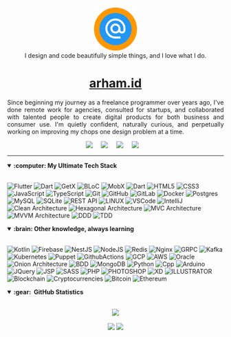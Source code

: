 <p align="center">
  <img src="images/logo.png" width="100">
  <br />I design and code beautifully simple things, and I love what I do.
</p>

<h1 align="center">
  <a href="https://arham.id" target="_blank">arham.id</a>
</h1>

<p style="text-align:justify">
Since beginning my journey as a freelance programmer over years ago, I've done remote work for agencies, consulted for startups, and collaborated with talented people to create digital products for both business and consumer use. I'm quietly confident, naturally curious, and perpetually working on improving my chops one design problem at a time.
</p>

<p align="center">
  <a href="mailto:arham.code@gmail.com?subject=%20Arham%20Anwar"><img src="https://img.shields.io/badge/gmail-%23D14836.svg?&style=for-the-badge&logo=gmail&logoColor=white" /></a>&nbsp;&nbsp;&nbsp;&nbsp;
  <a href="https://www.facebook.com/arhamcode"><img src="https://img.shields.io/badge/facebook-%233B5998.svg?&style=for-the-badge&logo=facebook&logoColor=white" /></a>&nbsp;&nbsp;&nbsp;&nbsp;
  <a href="https://www.instagram.com/arham.code/"><img src="https://img.shields.io/badge/instagram-%23dc2743.svg?&style=for-the-badge&logo=instagram&logoColor=white" /></a>&nbsp;&nbsp;&nbsp;&nbsp;
  <a href="https://www.linkedin.com/in/arham-anwar/"><img src="https://img.shields.io/badge/linkedin-%230077B5.svg?&style=for-the-badge&logo=linkedin&logoColor=white" /></a>&nbsp;&nbsp;&nbsp;&nbsp;
</p>

<hr/>

<details open>
  <summary><b>:computer: My Ultimate Tech Stack</b></summary>
  <br/>

![Flutter](https://img.shields.io/badge/FLUTTER-007396.svg?&style=flat&logo=flutter&logoColor=white)
![Dart](https://img.shields.io/badge/DART-323330.svg?&style=flat&logo=dart&logoColor=white)
![GetX](https://img.shields.io/badge/GETX-%23121011.svg?&style=flat&logo=getx&logoColor=white)
![BLoC](https://img.shields.io/badge/BLOC-%23121011.svg?&style=flat&logo=bloc&logoColor=white)
![MobX](https://img.shields.io/badge/MOBX-%23121011.svg?&style=flat&logo=mobx&logoColor=white)
![Dart](https://img.shields.io/badge/DART-%230175C2.svg?&style=flat&logo=dart&logoColor=white)
![HTML5](https://img.shields.io/badge/HTML5-E34F26.svg?&style=flat&logo=html5&logoColor=white)
![CSS3](https://img.shields.io/badge/CSS3-%231572B6.svg?&style=flat&logo=css3&logoColor=white)
![JavaScript](https://img.shields.io/badge/JAVASCRIPT-323330.svg?&style=flat&logo=javascript&logoColor=%23F7DF1E)
![TypeScript](https://img.shields.io/badge/TYPESCRIPT-%23007ACC.svg?&style=flat&logo=typescript&logoColor=white)
![Git](https://img.shields.io/badge/GIT-%23F05033.svg?&style=flat&logo=git&logoColor=white)
![GitHub](https://img.shields.io/badge/GITHUB-%23121011.svg?&style=flat&logo=github&logoColor=white)
![GitLab](https://img.shields.io/badge/GITLAB-%23181717.svg?&style=flat&logo=gitlab&logoColor=white)
![Docker](https://img.shields.io/badge/DOCKER-2496ED.svg?&style=flat&logo=docker&logoColor=white)
![Postgres](https://img.shields.io/badge/POSTGRES-%23316192.svg?&style=flat&logo=postgresql&logoColor=white)
![MySQL](https://img.shields.io/badge/MARIADB-4479A1.svg?&style=flat&logo=mariadb&logoColor=white)
![SQLite](https://img.shields.io/badge/SQLITE-003B57.svg?&style=flat&logo=sqlite&logoColor=white)
![REST API](https://img.shields.io/badge/REST-02569B.svg?&style=flat&logo=rest&logoColor=white)
![LINUX](https://img.shields.io/badge/LINUX-FCC624?style=flat-square&logo=linux&logoColor=black)
![VSCode](https://img.shields.io/badge/VSCODE-007ACC.svg?&style=flat&logo=visual-studio-code)
![IntelliJ](https://img.shields.io/badge/INTELLIJ-000000.svg?&style=flat&logo=intellij-idea)
![Clean Architecture](https://img.shields.io/badge/CLEAN%20ARCHITECTURE-6DB33F.svg?&style=flat&logoColor=white)
![Hexagonal Architecture](https://img.shields.io/badge/HEXAGONAL-2496ED.svg?&style=flat&logoColor=white)
![MVC Architecture](https://img.shields.io/badge/MVC-888888.svg?&style=flat&logoColor=white)
![MVVM Architecture](https://img.shields.io/badge/MVVM-888888.svg?&style=flat&logoColor=white)
![DDD](https://img.shields.io/badge/DOMAIN%20DD-02569B.svg?&style=flat&logo=ddd&logoColor=white)
![TDD](https://img.shields.io/badge/TEST%20DD-E34F26.svg?&style=flat&logo=tdd&logoColor=white)
</details>

<details open>
  <summary><b>:brain: Other knowledge, always learning</b></summary>
  <br/>

![Kotlin](https://img.shields.io/badge/KOTLIN-0095D5.svg?&style=flat&logo=kotlin&logoColor=white)
![Firebase](https://img.shields.io/badge/FIREBASE-FFCA28.svg?&style=flat&logo=firebase&logoColor=black)
![NestJS](https://img.shields.io/badge/NESTJS-E0234E.svg?&style=flat&logo=nestjs&logoColor=white)
![NodeJS](https://img.shields.io/badge/NODEJS-339933.svg?&style=flat&logo=node.js&logoColor=white)
![Redis](https://img.shields.io/badge/REDIS-DC382D.svg?&style=flat&logo=redis&logoColor=white)
![Nginx](https://img.shields.io/badge/NGINX-269539.svg?&style=flat&logo=nginx&logoColor=white)
![GRPC](https://img.shields.io/badge/GRPC-4285F4.svg?&style=flat&logo=google&logoColor=white)
![Kafka](https://img.shields.io/badge/APACHA%20KAFKA-231F20.svg?&style=flat&logo=apache-kafka&logoColor=white)
![Kubernetes](https://img.shields.io/badge/KUBERNETES-326CE5.svg?&style=flat&logo=kubernetes&logoColor=white)
![Puppet](https://img.shields.io/badge/PUPPET-FFAE1A.svg?&style=flat&logo=puppet&logoColor=black)
![GithubActions](https://img.shields.io/badge/GITHUB%20ACTIONS-2088FF.svg?&style=flat&logo=github-actions&logoColor=white)
![GCP](https://img.shields.io/badge/GOOGLE%20CLOUD%20PLATAFORM-4285F4.svg?&style=flat&logo=google-cloud&logoColor=white)
![AWS](https://img.shields.io/badge/AMAZON%20AWS-232F3E.svg?&style=flat&logo=amazon-aws&logoColor=white)
![Oracle](https://img.shields.io/badge/ORACLE-F80000.svg?&style=flat&logo=oracle&logoColor=white)
![Onion Architecture](https://img.shields.io/badge/ONION%20ARCHITECTURE-A81C7D.svg?&style=flat&logoColor=white)
![BDD](https://img.shields.io/badge/BEHAVIOR%20DD-4479A1.svg?&style=flat&logo=bdd&logoColor=white)
![MongoDB](https://img.shields.io/badge/MONGODB-47A248.svg?&style=flat&logo=mongodb&logoColor=white)
![Python](https://img.shields.io/badge/PYTHON-3776AB.svg?&style=flat&logo=python&logoColor=white)
![Cpp](https://img.shields.io/badge/C++-00599C.svg?&style=flat&logo=c%2B%2B&logoColor=white)
![Arduino](https://img.shields.io/badge/ARDUINO-00979D.svg?&style=flat&logo=arduino&logoColor=white)
![JQuery](https://img.shields.io/badge/JQUERY-0769AD.svg?&style=flat&logo=jquery&logoColor=white)
![JSP](https://img.shields.io/badge/JSP-323330.svg?&style=flat&logo=eclipse&logoColor=white)
![SASS](https://img.shields.io/badge/SASS-CC6699.svg?&style=flat&logo=sass&logoColor=white)
![PHP](https://img.shields.io/badge/PHP-777BB4.svg?&style=flat&logo=php&logoColor=white)
![PHOTOSHOP](https://img.shields.io/badge/PHOTOSHOP-31A8FF.svg?&style=flat&logo=adobe-photoshop&logoColor=white)
![XD](https://img.shields.io/badge/XD-FFC0CB.svg?&style=flat&logo=adobe-xd&logoColor=black)
![ILLUSTRATOR](https://img.shields.io/badge/ILLUSTRATOR-FFAE1A.svg?&style=flat&logo=adobe-illustrator&logoColor=black)
![Blockchain](https://img.shields.io/badge/BLOCKCHAIN-121D33.svg?&style=flat&logo=blockchain-dot-com&logoColor=white)
![Cryptocurrencies](https://img.shields.io/badge/CRYPTOCURRENCY-00979D.svg?&style=flat&logo=cryptocurrency&logoColor=black)
![Bitcoin](https://img.shields.io/badge/BITCOIN-0769AD.svg?&style=flat&logo=bitcoin&logoColor=black)
![Ethereum](https://img.shields.io/badge/ETHEREUM-3C3C3D.svg?&style=flat&logo=ethereum&logoColor=white)

</details>

<details open>
  <summary><b>:gear: &nbsp;GitHub Statistics</b></summary>
  <br/>
    <p align="center">
        <img height="137px" src="https://github-readme-streak-stats.herokuapp.com/?user=arhamcode&hide_border=true&theme=nightowl" />
    </p>
    <p align="center">
        <img height="137px" src="https://github-readme-stats.vercel.app/api?username=arhamcode&hide_title=true&hide_border=true&show_icons=true&include_all_commits=true&count_private=true&line_height=21&theme=nightowl" /> <img height="137px" src="https://github-readme-stats.vercel.app/api/top-langs/?username=arhamcode&hide=html&hide_title=true&hide_border=true&layout=compact&langs_count=8&theme=nightowl" />
    </p>
</details>
